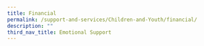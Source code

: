 ```yaml
---
title: Financial
permalink: /support-and-services/Children-and-Youth/financial/
description: ""
third_nav_title: Emotional Support
---
```


